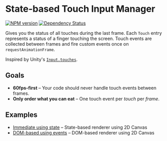 # State-based Touch Input Manager

[![NPM version](http://img.shields.io/npm/v/touch-input.svg?style=flat)](https://www.npmjs.org/package/touch-input)
[![Dependency Status](http://img.shields.io/gemnasium/digitarald/touch-input.svg?style=flat)](https://gemnasium.com/digitarald/touch-input)

Gives you the status of all touches during the last frame. Each `Touch` entry represents a status of a finger touching the screen. Touch events are collected between frames and fire custom events once on `requestAnimationFrame`.

Inspired by Unity's [`Input.touches`](http://docs.unity3d.com/ScriptReference/Input-touches.html).

## Goals

* **60fps-first** – Your code should never handle touch events between frames.
* **Only order what you can eat** – One touch event per *touch* per *frame*.

## Examples

* [Immediate using state](http://digitarald.github.io/touch-input/examples/immediate/) – State-based renderer using 2D Canvas
* [DOM-based using events](http://digitarald.github.io/touch-input/examples/events/) – DOM-based renderer using 2D Canvas
